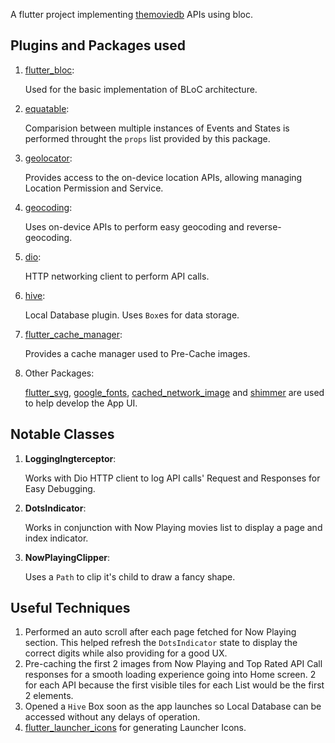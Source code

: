 A flutter project implementing [themoviedb](https://www.themoviedb.org/) APIs using bloc.

## Plugins and Packages used

1. [flutter_bloc](https://pub.dev/packages/flutter_bloc):

   Used for the basic implementation of BLoC architecture.

2. [equatable](https://pub.dev/packages/equatable):

   Comparision between multiple instances of Events and States is performed throught the `props` list provided by this package.

3. [geolocator](https://pub.dev/packages/geolocator):

   Provides access to the on-device location APIs, allowing managing Location Permission and Service.

4. [geocoding](https://pub.dev/packages/geocoding):

   Uses on-device APIs to perform easy geocoding and reverse-geocoding.

5. [dio](https://pub.dev/packages/dio):

   HTTP networking client to perform API calls.

6. [hive](https://pub.dev/packages/hive):

   Local Database plugin. Uses `Box`es for data storage.

7. [flutter_cache_manager](https://pub.dev/packages/flutter_cache_manager):

   Provides a cache manager used to Pre-Cache images.

8. Other Packages:

   [flutter_svg](https://pub.dev/packages/flutter_svg), [google_fonts](https://pub.dev/packages/google_fonts), [cached_network_image](https://pub.dev/packages/cached_network_image) and [shimmer](https://pub.dev/packages/shimmer) are used to help develop the App UI.

   

## Notable Classes

1. __LoggingIngterceptor__:

   Works with Dio HTTP client to log API calls' Request and Responses for Easy Debugging.
   
2. __DotsIndicator__:

   Works in conjunction with Now Playing movies list to display a page and index indicator.

3. __NowPlayingClipper__:

   Uses a `Path` to clip it's child to draw a fancy shape.



## Useful Techniques 

1. Performed an auto scroll after each page fetched for Now Playing section. This helped refresh the `DotsIndicator` state to display the correct digits while also providing for a good UX.
2. Pre-caching the first 2 images from Now Playing and Top Rated API Call responses for a smooth loading experience going into Home screen. 2 for each API because the first visible tiles for each List would be the first 2 elements.
3. Opened a `Hive` Box soon as the app launches so Local Database can be accessed without any delays of operation.
4. [flutter_launcher_icons](https://pub.dev/packages/flutter_launcher_icons) for generating Launcher Icons.

